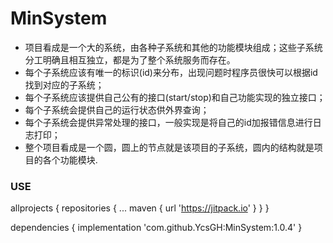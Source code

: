 # MinSystem

- 项目看成是一个大的系统，由各种子系统和其他的功能模块组成；这些子系统分工明确且相互独立，都是为了整个系统服务而存在。
- 每个子系统应该有唯一的标识(id)来分布，出现问题时程序员很快可以根据id找到对应的子系统；
- 每个子系统应该提供自己公有的接口(start/stop)和自己功能实现的独立接口；
- 每个子系统会提供自己的运行状态供外界查询；
- 每个子系统会提供异常处理的接口，一般实现是将自己的id加报错信息进行日志打印；
- 整个项目看成是一个圆，圆上的节点就是该项目的子系统，圆内的结构就是项目的各个功能模块.


### USE


allprojects {
		repositories {
			...
			maven { url 'https://jitpack.io' }
		}
	}



dependencies {
    implementation 'com.github.YcsGH:MinSystem:1.0.4'
}
